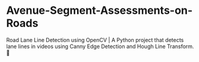 # Avenue-Segment-Assessments-on-Roads
Road Lane Line Detection using OpenCV | A Python project that detects lane lines in videos using Canny Edge Detection and Hough Line Transform. 🚀
